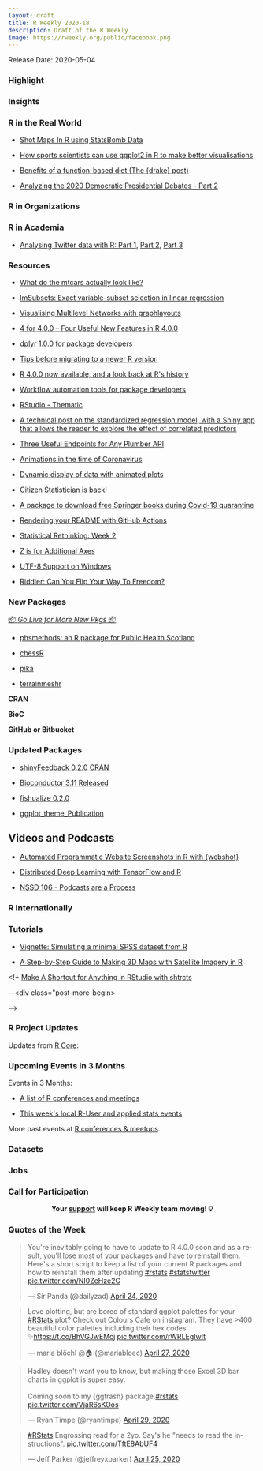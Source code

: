```yaml
---
layout: draft
title: R Weekly 2020-18
description: Draft of the R Weekly
image: https://rweekly.org/public/facebook.png
---
```


Release Date: 2020-05-04

###  Highlight



### Insights



### R in the Real World

+ [Shot Maps In R using StatsBomb Data](https://biscuitchaserfc.blogspot.com/2020/05/shot-maps-in-r-using-statsbomb-data.html)

+ [How sports scientists can use ggplot2 in R to make better visualisations](https://www.mitchhenderson.org/2020/04/how-sports-scientists-can-use-ggplot2-in-r-to-make-better-visualisations/)

+ [Benefits of a function-based diet (The {drake} post)](https://milesmcbain.xyz/the-drake-post/)

+ [Analyzing the 2020 Democratic Presidential Debates - Part 2](https://mcnakhaee.com/post/2020-03-08-analayzing-the-2020-democratic-presidential-debates-part-2/)

###  R in Organizations



###  R in Academia

+ [Analysing Twitter data with R: Part 1](https://marionlouveaux.fr/blog/twitter-analysis-part1/), [Part 2](https://marionlouveaux.fr/blog/twitter-analysis-part2/), [Part 3](https://marionlouveaux.fr/blog/2020-04-18_analysing-twitter-data-with-r-part3/)


###  Resources

+ [What do the mtcars actually look like?](https://www.robertmylesmcdonnell.com/content/posts/mtcars/)

+ [lmSubsets: Exact variable-subset selection in linear regression](https://eeecon.uibk.ac.at/~zeileis/news/lmsubsets/)

+ [Visualising Multilevel Networks with graphlayouts](http://blog.schochastics.net/post/visualizing-multilevel-networks-with-graphlayouts/)

+ [4 for 4.0.0 – Four Useful New Features in R 4.0.0](https://detroitdatalab.com/2020/04/28/4-for-4-0-0-four-useful-new-features-in-r-4-0-0/)

+ [dplyr 1.0.0 for package developers](https://www.tidyverse.org/blog/2020/04/dplyr-1-0-0-package-dev/)

+ [Tips before migrating to a newer R version](https://blog.datascienceheroes.com/tips-before-migrating-to-a-newer-r-version/)

+ [R 4.0.0 now available, and a look back at R's history](https://blog.revolutionanalytics.com/2020/04/r-400-is-released.html)

+ [Workflow automation tools for package developers](https://blog.r-hub.io/2020/04/29/maintenance/)

+ [RStudio - Thematic](https://rstudio.github.io/thematic/)

+ [A technical post on the standardized regression model, with a Shiny app that allows the reader to explore the effect of correlated predictors](https://elbersb.com/public/posts/correlation-model)

+ [Three Useful Endpoints for Any Plumber API](https://unconj.ca/blog/three-useful-endpoints-for-any-plumber-api.html)

+ [Animations in the time of Coronavirus](https://heads0rtai1s.github.io/2020/04/30/animate-map-covid/)

+ [Dynamic display of data with animated plots](https://thenode.biologists.com/dynamic-display-of-data-with-animated-plots/research/)

+ [Citizen Statistician is back!](http://www.citizen-statistician.org/2020/05/citizen-statistician-is-back/)

+ [A package to download free Springer books during Covid-19 quarantine](https://www.statsandr.com/blog/a-package-to-download-free-springer-books-during-covid-19-quarantine/)

+ [Rendering your README with GitHub Actions](https://fromthebottomoftheheap.net/2020/04/30/rendering-your-readme-with-github-actions/)

+ [Statistical Rethinking: Week 2](https://david-salazar.github.io/2020/04/28/statistical-rethinking-week-2/)

+ [Z is for Additional Axes](http://www.deeplytrivial.com/2020/04/z-is-for-additional-axes.html)

+ [UTF-8 Support on Windows](https://developer.r-project.org/Blog/public/2020/05/02/utf-8-support-on-windows/)

+ [Riddler: Can You Flip Your Way To Freedom?](https://joshuacook.netlify.app/post/riddler-flip-to-freedom/)

###  New Packages

<p class="added-hostname"><a href="https://rweekly.org/live" target="_blank" class="externalLink">📦 <i>Go Live for More New Pkgs</i> 📦</a></p>

+ [phsmethods: an R package for Public Health Scotland](https://nhsrcommunity.com/blog/phsmethods-an-r-package-for-public-health-scotland/)

+ [chessR](https://jaseziv.github.io/chessR/articles/using_chessR_package.html)

+ [pika](https://github.com/mrc-ide/pika)

+ [terrainmeshr](https://github.com/tylermorganwall/terrainmeshr)

**CRAN**



**BioC**



**GitHub or Bitbucket**



### Updated Packages

+ [shinyFeedback 0.2.0 CRAN](Releasehttps://www.tychobra.com/posts/2020-04-28-shinyfeedback-0.2.0-on-cran/)

+ [Bioconductor 3.11 Released](https://bioconductor.org/news/bioc_3_11_release/)

+ [fishualize 0.2.0](https://nschiett.github.io/fishualize/index.html)

+ [ggplot_theme_Publication](https://github.com/koundy/ggplot_theme_Publication)


##  Videos and Podcasts

+ [Automated Programmatic Website Screenshots in R with {webshot}](https://www.programmingwithr.com/automated-programmatic-website-screenshots-in-r-with-webshot-video-tutorial/)

+ [Distributed Deep Learning with TensorFlow and R](https://www.youtube.com/watch?v=DQyLTlD1IBc&feature=youtu.be)

+ [NSSD 106 - Podcasts are a Process](http://nssdeviations.com/106-podcasts-are-a-process)


### R Internationally

###  Tutorials

+ [Vignette: Simulating a minimal SPSS dataset from R](https://martinctc.github.io/blog/vignette-simulating-a-minimal-spss-dataset-from-r/)

+ [A Step-by-Step Guide to Making 3D Maps with Satellite Imagery in R](https://www.tylermw.com/a-step-by-step-guide-to-making-3d-maps-with-satellite-imagery-in-r/)

<!+ [Make A Shortcut for Anything in RStudio with shtrcts](https://www.garrickadenbuie.com/blog/shrtcts/)

--<div class="post-more-begin></div><div class="post-more-end"></div>-->

###  R Project Updates

Updates from [R Core](http://developer.r-project.org/blosxom.cgi/R-devel/NEWS):


###  Upcoming Events in 3 Months

Events in 3 Months:


+ [A list of R conferences and meetings](https://jumpingrivers.github.io/meetingsR/events.html)

+ [This week's local R-User and applied stats events](https://community.rstudio.com/c/irl)


More past events at [R conferences & meetups](https://conf.rweekly.org).


### Datasets

### Jobs




###  Call for Participation


<p class="hide-support added-hostname support-rweekly" style="text-align: center;font-weight: bold;">Your <a class="non-visited externalLink" href="https://www.patreon.com/rweekly" onclick="pas(this)">support</a> will keep R Weekly team moving! 💡</p>

###  Quotes of the Week

<blockquote class="twitter-tweet"><p lang="en" dir="ltr">You&#39;re inevitably going to have to update to R 4.0.0 soon and as a result, you&#39;ll lose most of your packages and have to reinstall them. Here&#39;s a short script to keep a list of your current R packages and how to reinstall them after updating <a href="https://twitter.com/hashtag/rstats?src=hash&amp;ref_src=twsrc%5Etfw">#rstats</a> <a href="https://twitter.com/hashtag/statstwitter?src=hash&amp;ref_src=twsrc%5Etfw">#statstwitter</a> <a href="https://t.co/NI0ZeHze2C">pic.twitter.com/NI0ZeHze2C</a></p>&mdash; Sir Panda (@dailyzad) <a href="https://twitter.com/dailyzad/status/1253506170372980737?ref_src=twsrc%5Etfw">April 24, 2020</a></blockquote> <script async src="https://platform.twitter.com/widgets.js" charset="utf-8"></script>

<blockquote class="twitter-tweet"><p lang="en" dir="ltr">Love plotting, but are bored of standard ggplot palettes for your <a href="https://twitter.com/hashtag/RStats?src=hash&amp;ref_src=twsrc%5Etfw">#RStats</a> plot? Check out Colours Cafe on instagram. They have &gt;400 beautiful color palettes including their hex codes ✨<a href="https://t.co/BhVGJwEMcj">https://t.co/BhVGJwEMcj</a> <a href="https://t.co/rWRLEgIwIt">pic.twitter.com/rWRLEgIwIt</a></p>&mdash; maria blöchl @🏠 (@mariabloec) <a href="https://twitter.com/mariabloec/status/1254645574365777927?ref_src=twsrc%5Etfw">April 27, 2020</a></blockquote> <script async src="https://platform.twitter.com/widgets.js" charset="utf-8"></script>

<blockquote class="twitter-tweet"><p lang="en" dir="ltr">Hadley doesn&#39;t want you to know, but making those Excel 3D bar charts in ggplot is super easy.<br><br>Coming soon to my {ggtrash} package.<a href="https://twitter.com/hashtag/rstats?src=hash&amp;ref_src=twsrc%5Etfw">#rstats</a> <a href="https://t.co/VjaR6sKOos">pic.twitter.com/VjaR6sKOos</a></p>&mdash; Ryan Timpe (@ryantimpe) <a href="https://twitter.com/ryantimpe/status/1255568173262409728?ref_src=twsrc%5Etfw">April 29, 2020</a></blockquote> <script async src="https://platform.twitter.com/widgets.js" charset="utf-8"></script>

<blockquote class="twitter-tweet"><p lang="en" dir="ltr"><a href="https://twitter.com/hashtag/RStats?src=hash&amp;ref_src=twsrc%5Etfw">#RStats</a> Engrossing read for a 2yo. Say&#39;s he &quot;needs to read the instructions&quot;. <a href="https://t.co/TftE8AbUF4">pic.twitter.com/TftE8AbUF4</a></p>&mdash; Jeff Parker (@jeffreyxparker) <a href="https://twitter.com/jeffreyxparker/status/1254158449954316288?ref_src=twsrc%5Etfw">April 25, 2020</a></blockquote> <script async src="https://platform.twitter.com/widgets.js" charset="utf-8"></script>

